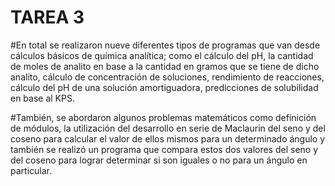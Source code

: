 # TAREA 3

#En total se realizaron nueve diferentes tipos de programas que van desde cálculos básicos de química analítica; como el cálculo del pH, la cantidad de moles de analito en base a la cantidad en gramos que se tiene de dicho analito, cálculo de concentración de soluciones, rendimiento de reacciones, cálculo del pH de una solución amortiguadora, predicciones de solubilidad en base al KPS.

#También, se abordaron algunos problemas matemáticos como definición de módulos, la utilización del desarrollo en serie de Maclaurin del seno y del coseno para calcular el valor de ellos mismos para un determinado ángulo y también se realizó un programa que compara estos dos valores del seno y del coseno para lograr determinar si son iguales o no para un ángulo en particular.
